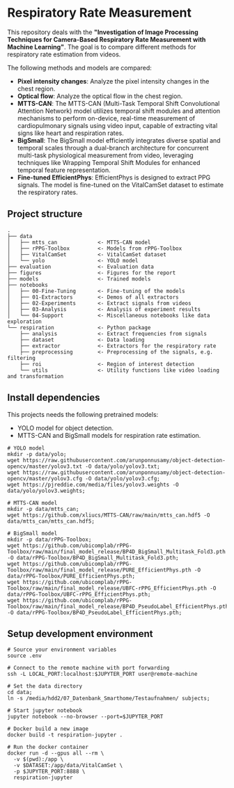 # Respiratory Rate Measurement

This repository deals with the **"Investigation of Image Processing Techniques for Camera-Based Respiratory Rate
Measurement with Machine Learning"**. The goal is to compare different methods for respiratory rate estimation from
videos.

The following methods and models are compared:

* **Pixel intensity changes**: Analyze the pixel intensity changes in the chest region.
* **Optical flow**: Analyze the optical flow in the chest region.
* **MTTS-CAN**: The MTTS-CAN (Multi-Task Temporal Shift Convolutional Attention Network) model utilizes temporal shift
  modules and attention mechanisms to perform on-device, real-time measurement of cardiopulmonary signals using video
  input, capable of extracting vital signs like heart and respiration rates.
* **BigSmall**: The BigSmall model efficiently integrates diverse spatial and temporal scales through a dual-branch
  architecture for concurrent multi-task physiological measurement from video, leveraging techniques like Wrapping
  Temporal Shift Modules for enhanced temporal feature representation.
* **Fine-tuned EfficientPhys**: EfficientPhys is designed to extract PPG signals. The model is fine-tuned on the
  VitalCamSet dataset to estimate the respiratory rates.

## Project structure

```
.
├── data
│   ├── mtts_can             <- MTTS-CAN model
│   ├── rPPG-Toolbox         <- Models from rPPG-Toolbox
│   ├── VitalCamSet          <- VitalCamSet dataset
│   └── yolo                 <- YOLO model
├── evaluation               <- Evaluation data
├── figures                  <- Figures for the report
├── models                   <- Trained models
├── notebooks
│   ├── 00-Fine-Tuning       <- Fine-tuning of the models
│   ├── 01-Extractors        <- Demos of all extractors
│   ├── 02-Experiments       <- Extract signals from videos
│   ├── 03-Analysis          <- Analysis of experiment results
│   └── 04-Support           <- Miscellaneous notebooks like data exploration
└── respiration              <- Python package
    ├── analysis             <- Extract frequencies from signals
    ├── dataset              <- Data loading
    ├── extractor            <- Extractors for the respiratory rate
    ├── preprocessing        <- Preprocessing of the signals, e.g. filtering
    ├── roi                  <- Region of interest detection
    └── utils                <- Utility functions like video loading and transformation
```

## Install dependencies

This projects needs the following pretrained models:

* YOLO model for object detection.
* MTTS-CAN and BigSmall models for respiration rate estimation.

```shell
# YOLO model
mkdir -p data/yolo;
wget https://raw.githubusercontent.com/arunponnusamy/object-detection-opencv/master/yolov3.txt -O data/yolo/yolov3.txt;
wget https://raw.githubusercontent.com/arunponnusamy/object-detection-opencv/master/yolov3.cfg -O data/yolo/yolov3.cfg;
wget https://pjreddie.com/media/files/yolov3.weights -O data/yolo/yolov3.weights;

# MTTS-CAN model
mkdir -p data/mtts_can;
wget https://github.com/xliucs/MTTS-CAN/raw/main/mtts_can.hdf5 -O data/mtts_can/mtts_can.hdf5;

# BigSmall model
mkdir -p data/rPPG-Toolbox;
wget https://github.com/ubicomplab/rPPG-Toolbox/raw/main/final_model_release/BP4D_BigSmall_Multitask_Fold3.pth -O data/rPPG-Toolbox/BP4D_BigSmall_Multitask_Fold3.pth;
wget https://github.com/ubicomplab/rPPG-Toolbox/raw/main/final_model_release/PURE_EfficientPhys.pth -O data/rPPG-Toolbox/PURE_EfficientPhys.pth;
wget https://github.com/ubicomplab/rPPG-Toolbox/raw/main/final_model_release/UBFC-rPPG_EfficientPhys.pth -O data/rPPG-Toolbox/UBFC-rPPG_EfficientPhys.pth;
wget https://github.com/ubicomplab/rPPG-Toolbox/raw/main/final_model_release/BP4D_PseudoLabel_EfficientPhys.pth -O data/rPPG-Toolbox/BP4D_PseudoLabel_EfficientPhys.pth;
```

## Setup development environment

```shell
# Source your environment variables
source .env

# Connect to the remote machine with port forwarding
ssh -L LOCAL_PORT:localhost:$JUPYTER_PORT user@remote-machine

# Set the data directory
cd data;
ln -s /media/hdd2/07_Datenbank_Smarthome/Testaufnahmen/ subjects;

# Start jupyter notebook
jupyter notebook --no-browser --port=$JUPYTER_PORT

# Docker build a new image
docker build -t respiration-jupyter .

# Run the docker container
docker run -d --gpus all --rm \
  -v $(pwd):/app \
  -v $DATASET:/app/data/VitalCamSet \
  -p $JUPYTER_PORT:8888 \
  respiration-jupyter
```
